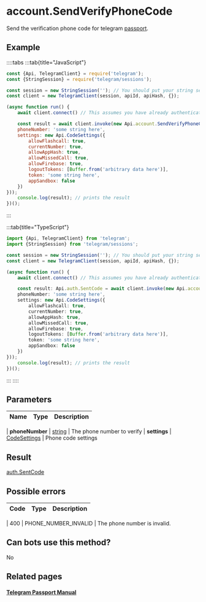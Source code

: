 # account.SendVerifyPhoneCode

Send the verification phone code for telegram [passport](https://core.telegram.org/passport).



## Example

::::tabs
:::tab{title="JavaScript"}
```js
const {Api, TelegramClient} = require('telegram');
const {StringSession} = require('telegram/sessions');

const session = new StringSession(''); // You should put your string session here
const client = new TelegramClient(session, apiId, apiHash, {});

(async function run() {
    await client.connect() // This assumes you have already authenticated with .start()

    const result = await client.invoke(new Api.account.SendVerifyPhoneCode({
    phoneNumber: 'some string here',
    settings: new Api.CodeSettings({
        allowFlashcall: true,
        currentNumber: true,
        allowAppHash: true,
        allowMissedCall: true,
        allowFirebase: true,
        logoutTokens: [Buffer.from('arbitrary data here')],
        token: 'some string here',
        appSandbox: false
    })
}));
    console.log(result); // prints the result
})();
```
:::

:::tab{title="TypeScript"}
```ts
import {Api, TelegramClient} from 'telegram';
import {StringSession} from 'telegram/sessions';

const session = new StringSession(''); // You should put your string session here
const client = new TelegramClient(session, apiId, apiHash, {});

(async function run() {
    await client.connect() // This assumes you have already authenticated with .start()

    const result: Api.auth.SentCode = await client.invoke(new Api.account.SendVerifyPhoneCode({
    phoneNumber: 'some string here',
    settings: new Api.CodeSettings({
        allowFlashcall: true,
        currentNumber: true,
        allowAppHash: true,
        allowMissedCall: true,
        allowFirebase: true,
        logoutTokens: [Buffer.from('arbitrary data here')],
        token: 'some string here',
        appSandbox: false
    })
}));
    console.log(result); // prints the result
})();
```
:::
::::



## Parameters

| Name | Type | Description |
| :--: | ---- | ----------- |

| **phoneNumber** | [string](https://core.telegram.org/type/string) | The phone number to verify 
| **settings** | [CodeSettings](https://core.telegram.org/type/CodeSettings) | Phone code settings 


## Result

[auth.SentCode](https://core.telegram.org/type/auth.SentCode)



## Possible errors

| Code | Type | Description |
| :--: | ---- | ----------- |

| 400 | PHONE\_NUMBER\_INVALID | The phone number is invalid. 


## Can bots use this method?

No

## Related pages

#### [Telegram Passport Manual](https://core.telegram.org/passport)


